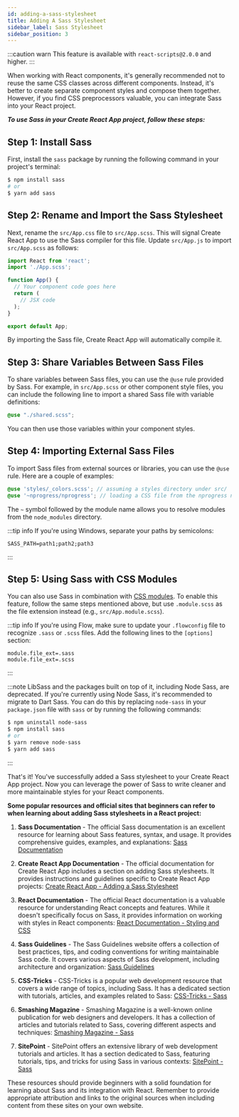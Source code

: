 ```yaml
---
id: adding-a-sass-stylesheet
title: Adding A Sass Stylesheet
sidebar_label: Sass Stylesheet
sidebar_position: 3
---
```


:::caution warn
This feature is available with `react-scripts@2.0.0` and higher.
:::

When working with React components, it's generally recommended not to reuse the same CSS classes across different components. Instead, it's better to create separate component styles and compose them together. However, if you find CSS preprocessors valuable, you can integrate Sass into your React project.

***To use Sass in your Create React App project, follow these steps:***

## Step 1: Install Sass
First, install the `sass` package by running the following command in your project's terminal:

```sh title="Terminal"
$ npm install sass
# or
$ yarn add sass
```

## Step 2: Rename and Import the Sass Stylesheet

Next, rename the `src/App.css` file to `src/App.scss`. This will signal Create React App to use the Sass compiler for this file. Update `src/App.js` to import `src/App.scss` as follows:

```jsx title="App.js"
import React from 'react';
import './App.scss';

function App() {
  // Your component code goes here
  return (
    // JSX code
  );
}

export default App;
```

By importing the Sass file, Create React App will automatically compile it.

## Step 3: Share Variables Between Sass Files

To share variables between Sass files, you can use the `@use` rule provided by Sass. For example, in `src/App.scss` or other component style files, you can include the following line to import a shared Sass file with variable definitions:

```scss
@use "./shared.scss";
```

You can then use those variables within your component styles.

## Step 4: Importing External Sass Files

To import Sass files from external sources or libraries, you can use the `@use` rule. Here are a couple of examples:

```scss
@use 'styles/_colors.scss'; // assuming a styles directory under src/
@use '~nprogress/nprogress'; // loading a CSS file from the nprogress node module
```

The `~` symbol followed by the module name allows you to resolve modules from the `node_modules` directory.

:::tip info
If you're using Windows, separate your paths by semicolons:

```
SASS_PATH=path1;path2;path3
```
:::

Step 5: Using Sass with CSS Modules
----------------------------------
You can also use Sass in combination with [CSS modules](adding-a-css-modules-stylesheet.md). To enable this feature, follow the same steps mentioned above, but use `.module.scss` as the file extension instead (e.g., `src/App.module.scss`).

:::tip info
If you're using Flow, make sure to update your `.flowconfig` file to recognize `.sass` or `.scss` files. Add the following lines to the `[options]` section:

```
module.file_ext=.sass
module.file_ext=.scss
```
:::

:::note
LibSass and the packages built on top of it, including Node Sass, are deprecated. If you're currently using Node Sass, it's recommended to migrate to Dart Sass. You can do this by replacing `node-sass` in your `package.json` file with `sass` or by running the following commands:

```sh
$ npm uninstall node-sass
$ npm install sass
# or
$ yarn remove node-sass
$ yarn add sass
```
:::

That's it! You've successfully added a Sass stylesheet to your Create React App project. Now you can leverage the power of Sass to write cleaner and more maintainable styles for your React components.


**Some popular resources and official sites that beginners can refer to when learning about adding Sass stylesheets in a React project:**

1. **Sass Documentation** - The official Sass documentation is an excellent resource for learning about Sass features, syntax, and usage. It provides comprehensive guides, examples, and explanations: [Sass Documentation](https://sass-lang.com/documentation)

2. **Create React App Documentation** - The official documentation for Create React App includes a section on adding Sass stylesheets. It provides instructions and guidelines specific to Create React App projects: [Create React App - Adding a Sass Stylesheet](https://create-react-app.dev/docs/adding-a-sass-stylesheet)

3. **React Documentation** - The official React documentation is a valuable resource for understanding React concepts and features. While it doesn't specifically focus on Sass, it provides information on working with styles in React components: [React Documentation - Styling and CSS](https://reactjs.org/docs/faq-styling.html)

4. **Sass Guidelines** - The Sass Guidelines website offers a collection of best practices, tips, and coding conventions for writing maintainable Sass code. It covers various aspects of Sass development, including architecture and organization: [Sass Guidelines](https://sass-guidelin.es/)

5. **CSS-Tricks** - CSS-Tricks is a popular web development resource that covers a wide range of topics, including Sass. It has a dedicated section with tutorials, articles, and examples related to Sass: [CSS-Tricks - Sass](https://css-tricks.com/category/sass/)

6. **Smashing Magazine** - Smashing Magazine is a well-known online publication for web designers and developers. It has a collection of articles and tutorials related to Sass, covering different aspects and techniques: [Smashing Magazine - Sass](https://www.smashingmagazine.com/tag/sass/)

7. **SitePoint** - SitePoint offers an extensive library of web development tutorials and articles. It has a section dedicated to Sass, featuring tutorials, tips, and tricks for using Sass in various contexts: [SitePoint - Sass](https://www.sitepoint.com/tag/sass/)

These resources should provide beginners with a solid foundation for learning about Sass and its integration with React. Remember to provide appropriate attribution and links to the original sources when including content from these sites on your own website.